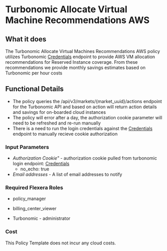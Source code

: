 # Turbonomic Allocate Virtual Machine Recommendations AWS

## What it does

The Turbonomic Allocate Virtual Machines Recommendations AWS policy utilizes Turbonomic [Credentials](https://turbonomic.com/api/v3/markets/{market_uuid}/actions) endpoint to provide AWS VM allocation recommendations for Reserved Instance coverage. From these recommendations we provide monthly savings estimates based on Turbonomic per hour costs

## Functional Details

- The policy queries the /api/v3/markets/{market_uuid}/actions endpoint for the Turbonomic API and based on action will return action details and savings for on-boarded cloud instances
- The policy will error after a day, the authorization cookie parameter will need to be refreshed and re-run manually
- There is a need to run the login credentials against the [Credentials](https://xxxx.turbonomic.com/api/v3/login) endpoint to manually recieve cookie authorization

### Input Parameters

- *Authorization Cookie"* - authorization cookie pulled from turbonomic login endpoint: [Credentials](https://xxxx.turbonomic.com/api/v3/login)
  - no_echo: true
- *Email addresses* - A list of email addresses to notify

### Required Flexera Roles

- policy_manager
- billing_center_viewer

- Turbonomic - administrator

### Cost

This Policy Template does not incur any cloud costs.

